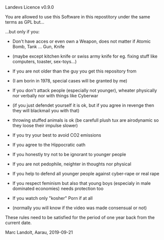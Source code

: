 Landevs Licence v0.9.0

You are allowed to use this Software in this repostitory under the same terms as GPL but...

...but only if you:

- Don't have acces or even own a Weapon, does not matter if Atomic Bomb, Tank ... Gun, Knife
 - (maybe except kitchen knife or swiss army knife for eg. fixing stuff like computers, toaster, sex-toys...)  

- If you are not older than the guy you get this repository from
 - (I am borin in 1978, special cases will be granted by me)

- If you don't attack people (especially not younger), wheater physically nor verbally nor with things like Cyberwar
 - (if you just defendet yourself it is ok, but if you agree in revenge then they will blackmail you with that)
 - throwing stuffed animals is ok (be carefull plush tux are airodynamic so they loose their impulse slower)

- If you try your best to avoid CO2 emissions

- If you agree to the Hippocratic oath

- If you honestly try not to be ignorant to younger people

- If you are not pedophile, neighter in thoughts nor physical

- If you help to defend all younger people against cyber-rape or real rape

- If you respect feminism but also that young boys (especialy in male dominated economies) needs protection too

- If you watch only "kosher" Porn if at all
 - (normally you will know if the video was made consensual or not)

These rules need to be satisfied for the period of one year back from the current date.

Marc Landolt, Aarau, 2019-09-21
